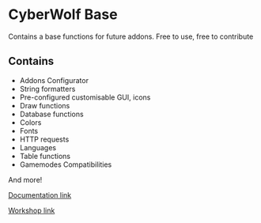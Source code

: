 # CyberWolf Base

Contains a base functions for future addons. Free to use, free to contribute

## Contains

- Addons Configurator
- String formatters
- Pre-configured customisable GUI, icons
- Draw functions
- Database functions
- Colors
- Fonts
- HTTP requests
- Languages
- Table functions
- Gamemodes Compatibilities

And more!

[Documentation link](http://codelit.github.io/gmod-cw-base/)

[Workshop link](https://steamcommunity.com/sharedfiles/filedetails/?id=2394292123)